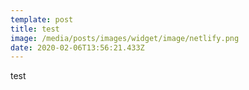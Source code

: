 ```yaml
---
template: post
title: test
image: /media/posts/images/widget/image/netlify.png
date: 2020-02-06T13:56:21.433Z
---
```

test
